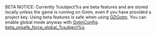 BETA NOTICE: Currently %subject%s are beta features and are stored locally unless the game is running on Gotm, even if you have provided a project key. Using beta features is safe when using [GDGotm](/src/docs/gdgotm.md). You can enable global mode anyway with [GotmConfig](/src/docs/gdgotm/api-reference/gotmconfig). [beta_unsafe_force_global\_%subject%s](/src/docs/gdgotm/api-reference/gotmconfig#beta_unsafe_force_global_%subject%s).

